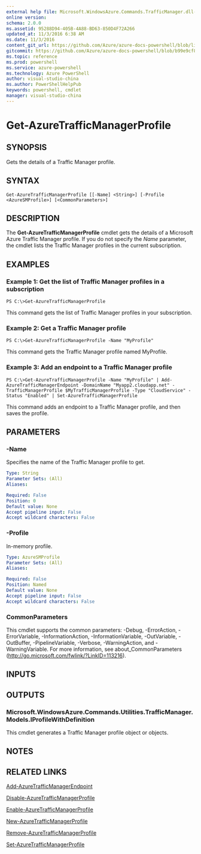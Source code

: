 ```yaml
---
external help file: Microsoft.WindowsAzure.Commands.TrafficManager.dll-Help.xml
online version: 
schema: 2.0.0
ms.assetid: 95288D94-405B-4A88-BD63-850D4F72A266
updated_at: 11/3/2016 6:38 AM
ms.date: 11/3/2016
content_git_url: https://github.com/Azure/azure-docs-powershell/blob/live/azureps-cmdlets-docs/ServiceManagement/Azure.TrafficManager/v1.6.1/Get-AzureTrafficManagerProfile.md
gitcommit: https://github.com/Azure/azure-docs-powershell/blob/b99e9cf8cc8dbf12111d92b05669d2c50f01373c/azureps-cmdlets-docs/ServiceManagement/Azure.TrafficManager/v1.6.1/Get-AzureTrafficManagerProfile.md
ms.topic: reference
ms.prod: powershell
ms.service: azure-powershell
ms.technology: Azure PowerShell
author: visual-studio-china
ms.author: PowerShellHelpPub
keywords: powershell, cmdlet
manager: visual-studio-china
---
```


# Get-AzureTrafficManagerProfile

## SYNOPSIS
Gets the details of a Traffic Manager profile.

## SYNTAX

```
Get-AzureTrafficManagerProfile [[-Name] <String>] [-Profile <AzureSMProfile>] [<CommonParameters>]
```

## DESCRIPTION
The **Get-AzureTrafficManagerProfile** cmdlet gets the details of a Microsoft Azure Traffic Manager profile.
If you do not specify the *Name* parameter, the cmdlet lists the Traffic Manager profiles in the current subscription.

## EXAMPLES

### Example 1: Get the list of Traffic Manager profiles in a subscription
```
PS C:\>Get-AzureTrafficManagerProfile
```

This command gets the list of Traffic Manager profiles in your subscription.

### Example 2: Get a Traffic Manager profile
```
PS C:\>Get-AzureTrafficManagerProfile -Name "MyProfile"
```

This command gets the Traffic Manager profile named MyProfile.

### Example 3: Add an endpoint to a Traffic Manager profile
```
PS C:\>Get-AzureTrafficManagerProfile -Name "MyProfile" | Add-AzureTrafficManagerEndpoint -DomainName "Myapp2.cloudapp.net" -TrafficManagerProfile $MyTrafficManagerProfile -Type "CloudService" -Status "Enabled" | Set-AzureTrafficManagerProfile
```

This command adds an endpoint to a Traffic Manager profile, and then saves the profile.

## PARAMETERS

### -Name
Specifies the name of the Traffic Manager profile to get.

```yaml
Type: String
Parameter Sets: (All)
Aliases: 

Required: False
Position: 0
Default value: None
Accept pipeline input: False
Accept wildcard characters: False
```

### -Profile
In-memory profile.

```yaml
Type: AzureSMProfile
Parameter Sets: (All)
Aliases: 

Required: False
Position: Named
Default value: None
Accept pipeline input: False
Accept wildcard characters: False
```

### CommonParameters
This cmdlet supports the common parameters: -Debug, -ErrorAction, -ErrorVariable, -InformationAction, -InformationVariable, -OutVariable, -OutBuffer, -PipelineVariable, -Verbose, -WarningAction, and -WarningVariable. For more information, see about_CommonParameters (http://go.microsoft.com/fwlink/?LinkID=113216).

## INPUTS

## OUTPUTS

### Microsoft.WindowsAzure.Commands.Utilities.TrafficManager.Models.IProfileWithDefinition
This cmdlet generates a Traffic Manager profile object or objects.

## NOTES

## RELATED LINKS

[Add-AzureTrafficManagerEndpoint](xref:ServiceManagement/Azure.TrafficManager/v1.6.1/Add-AzureTrafficManagerEndpoint.md)

[Disable-AzureTrafficManagerProfile](xref:ServiceManagement/Azure.TrafficManager/v1.6.1/Disable-AzureTrafficManagerProfile.md)

[Enable-AzureTrafficManagerProfile](xref:ServiceManagement/Azure.TrafficManager/v1.6.1/Enable-AzureTrafficManagerProfile.md)

[New-AzureTrafficManagerProfile](xref:ServiceManagement/Azure.TrafficManager/v1.6.1/New-AzureTrafficManagerProfile.md)

[Remove-AzureTrafficManagerProfile](xref:ServiceManagement/Azure.TrafficManager/v1.6.1/Remove-AzureTrafficManagerProfile.md)

[Set-AzureTrafficManagerProfile](xref:ServiceManagement/Azure.TrafficManager/v1.6.1/Set-AzureTrafficManagerProfile.md)


